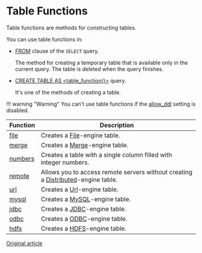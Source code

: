 # Table Functions

Table functions are methods for constructing tables.

You can use table functions in:

* [FROM](../select.md#select-from) clause of the `SELECT` query.

    The method for creating a temporary table that is available only in the current query. The table is deleted when the query finishes.

* [CREATE TABLE AS <table_function()>](../create.md#create-table-query) query.

    It's one of the methods of creating a table.


!!! warning "Warning"
    You can't use table functions if the [allow_ddl](../../operations/settings/permissions_for_queries.md#settings_allow_ddl) setting is disabled.

Function | Description
---------|------------
[file](file.md) | Creates a [File](../../operations/table_engines/file.md)-engine table.
[merge](merge.md) | Creates a [Merge](../../operations/table_engines/merge.md)-engine table.
[numbers](numbers.md) | Creates a table with a single column filled with integer numbers.
[remote](remote.md) | Allows you to access remote servers without creating a [Distributed](../../operations/table_engines/distributed.md)-engine table.
[url](url.md) | Creates a [Url](../../operations/table_engines/url.md)-engine table.
[mysql](mysql.md) | Creates a [MySQL](../../operations/table_engines/mysql.md)-engine table.
[jdbc](jdbc.md) | Creates a [JDBC](../../operations/table_engines/jdbc.md)-engine table.
[odbc](odbc.md) | Creates a [ODBC](../../operations/table_engines/odbc.md)-engine table.
[hdfs](hdfs.md) | Creates a [HDFS](../../operations/table_engines/hdfs.md)-engine table.

[Original article](https://clickhouse.yandex/docs/en/query_language/table_functions/) <!--hide-->
